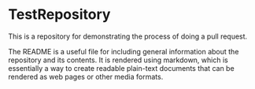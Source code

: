 # TestRepository

This is a repository for demonstrating the process of doing a pull request.

The README is a useful file for including general information about the repository and its contents. It is rendered using markdown, which is essentially a way to create readable plain-text documents that can be rendered as web pages or other media formats.
